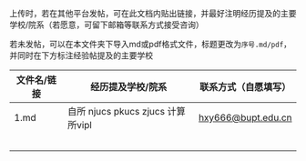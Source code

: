 上传时，若在其他平台发帖，可在此文档内贴出链接，并最好注明经历提及的主要学校/院系（若愿意，可留下邮箱等联系方式接受咨询）

若未发帖，可以在本文件夹下导入md或pdf格式文件，标题更改为`序号.md/pdf`，并同时在下方标注经验帖提及的主要学校



| 文件名/链接 | 经历提及学校/院系                 | 联系方式（自愿填写） |
| ----------- | --------------------------------- | -------------------- |
| 1.md        | 自所 njucs pkucs zjucs 计算所vipl | hxy666@bupt.edu.cn   |
|             |                                   |                      |
|             |                                   |                      |
|             |                                   |                      |
|             |                                   |                      |
|             |                                   |                      |

